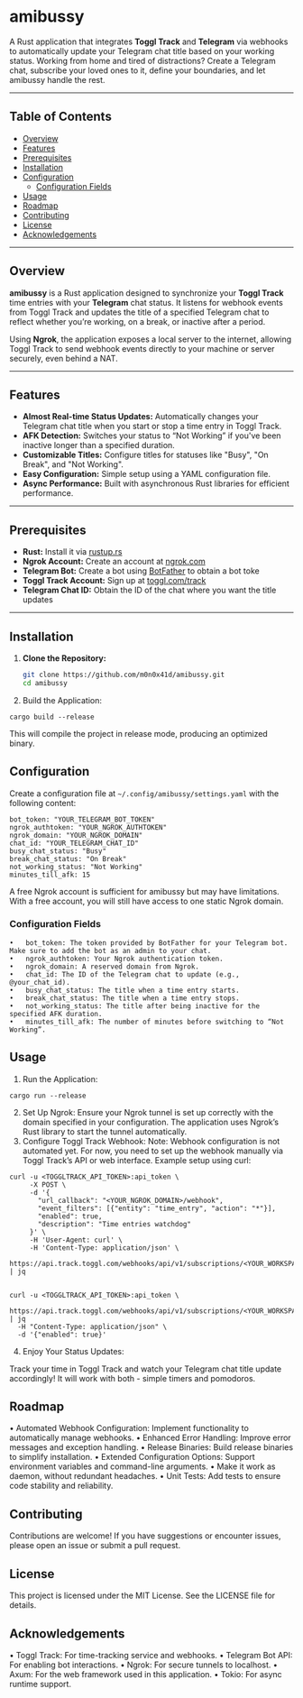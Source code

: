 # amibussy

A Rust application that integrates **Toggl Track** and **Telegram** via webhooks to automatically update your Telegram chat title based on your working status. 
Working from home and tired of distractions? 
Create a Telegram chat, subscribe your loved ones to it, define your boundaries, and let amibussy handle the rest.

---

## Table of Contents
- [Overview](#overview)
- [Features](#features)
- [Prerequisites](#prerequisites)
- [Installation](#installation)
- [Configuration](#configuration)
  - [Configuration Fields](#configuration-fields)
- [Usage](#usage)
- [Roadmap](#roadmap)
- [Contributing](#contributing)
- [License](#license)
- [Acknowledgements](#acknowledgements)

---

## Overview

**amibussy** is a Rust application designed to synchronize your **Toggl Track** time entries with your **Telegram** chat status. It listens for webhook events from Toggl Track and updates the title of a specified Telegram chat to reflect whether you’re working, on a break, or inactive after a period.

Using **Ngrok**, the application exposes a local server to the internet, allowing Toggl Track to send webhook events directly to your machine or server securely, even behind a NAT.

---

## Features

- **Almost Real-time Status Updates:** Automatically changes your Telegram chat title when you start or stop a time entry in Toggl Track.
- **AFK Detection:** Switches your status to “Not Working” if you've been inactive longer than a specified duration.
- **Customizable Titles:** Configure titles for statuses like "Busy", "On Break", and "Not Working".
- **Easy Configuration:** Simple setup using a YAML configuration file.
- **Async Performance:** Built with asynchronous Rust libraries for efficient performance.

---

## Prerequisites

- **Rust:** Install it via [rustup.rs](https://rustup.rs)
- **Ngrok Account:** Create an account at [ngrok.com](https://ngrok.com)
- **Telegram Bot:** Create a bot using [BotFather](https://t.me/BotFather) to obtain a bot toke
- **Toggl Track Account:** Sign up at [toggl.com/track](https://toggl.com/track)
- **Telegram Chat ID:** Obtain the ID of the chat where you want the title updates

---

## Installation

1. **Clone the Repository:**

   ```bash
   git clone https://github.com/m0n0x41d/amibussy.git
   cd amibussy
   ```

2.	Build the Application:

```
cargo build --release
```

This will compile the project in release mode, producing an optimized binary.

## Configuration

Create a configuration file at `~/.config/amibussy/settings.yaml` with the following content:

```
bot_token: "YOUR_TELEGRAM_BOT_TOKEN"
ngrok_authtoken: "YOUR_NGROK_AUTHTOKEN"
ngrok_domain: "YOUR_NGROK_DOMAIN"
chat_id: "YOUR_TELEGRAM_CHAT_ID"
busy_chat_status: "Busy"
break_chat_status: "On Break"
not_working_status: "Not Working"
minutes_till_afk: 15
```

A free Ngrok account is sufficient for amibussy but may have limitations. With a free account, you will still have access to one static Ngrok domain.

### Configuration Fields

	•	bot_token: The token provided by BotFather for your Telegram bot. Make sure to add the bot as an admin to your chat.
	•	ngrok_authtoken: Your Ngrok authentication token.
	•	ngrok_domain: A reserved domain from Ngrok.
	•	chat_id: The ID of the Telegram chat to update (e.g., @your_chat_id).
	•	busy_chat_status: The title when a time entry starts.
	•	break_chat_status: The title when a time entry stops.
	•	not_working_status: The title after being inactive for the specified AFK duration.
	•	minutes_till_afk: The number of minutes before switching to “Not Working”.

## Usage

1.	Run the Application:

```
cargo run --release
```


2.	Set Up Ngrok:
Ensure your Ngrok tunnel is set up correctly with the domain specified in your configuration. The application uses Ngrok’s Rust library to start the tunnel automatically.
3.	Configure Toggl Track Webhook:
Note: Webhook configuration is not automated yet. For now, you need to set up the webhook manually via Toggl Track’s API or web interface.
Example setup using curl:

```
curl -u <TOGGLTRACK_API_TOKEN>:api_token \
     -X POST \
     -d '{
       "url_callback": "<YOUR_NGROK_DOMAIN>/webhook",
       "event_filters": [{"entity": "time_entry", "action": "*"}],
       "enabled": true,
       "description": "Time entries watchdog"
     }' \
     -H 'User-Agent: curl' \
     -H 'Content-Type: application/json' \
     https://api.track.toggl.com/webhooks/api/v1/subscriptions/<YOUR_WORKSPACE_ID> | jq


curl -u <TOGGLTRACK_API_TOKEN>:api_token \
  https://api.track.toggl.com/webhooks/api/v1/subscriptions/<YOUR_WORKSPACE_ID>/<YOUR_WEBHOOK_SUBSCRIPTION_ID> | jq
  -H "Content-Type: application/json" \
  -d '{"enabled": true}'
```


4.	Enjoy Your Status Updates:

Track your time in Toggl Track and watch your Telegram chat title update accordingly!
It will work with both - simple timers and pomodoros.

## Roadmap

• Automated Webhook Configuration: Implement functionality to automatically manage webhooks.
• Enhanced Error Handling: Improve error messages and exception handling.
• Release Binaries: Build release binaries to simplify installation.
• Extended Configuration Options: Support environment variables and command-line arguments.
• Make it work as daemon, without redundant headaches.
• Unit Tests: Add tests to ensure code stability and reliability.

## Contributing

Contributions are welcome! If you have suggestions or encounter issues, please open an issue or submit a pull request.

## License

This project is licensed under the MIT License. See the LICENSE file for details.

## Acknowledgements

• Toggl Track: For time-tracking service and webhooks.
• Telegram Bot API: For enabling bot interactions.
• Ngrok: For secure tunnels to localhost.
• Axum: For the web framework used in this application.
• Tokio: For async runtime support.

